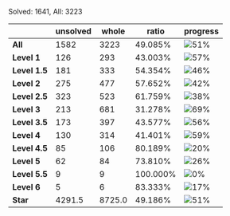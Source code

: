 Solved: 1641, All: 3223

| |unsolved|whole|ratio|progress|
|----|----|----|----|----|
|**All**| 1582 | 3223 | 49.085%| ![51%](https://progress-bar.xyz/51?title=All) |
|**Level 1**| 126 | 293 | 43.003%| ![57%](https://progress-bar.xyz/57?title=All) |
|**Level 1.5**| 181 | 333 | 54.354%| ![46%](https://progress-bar.xyz/46?title=All) |
|**Level 2**| 275 | 477 | 57.652%| ![42%](https://progress-bar.xyz/42?title=All) |
|**Level 2.5**| 323 | 523 | 61.759%| ![38%](https://progress-bar.xyz/38?title=All) |
|**Level 3**| 213 | 681 | 31.278%| ![69%](https://progress-bar.xyz/69?title=All) |
|**Level 3.5**| 173 | 397 | 43.577%| ![56%](https://progress-bar.xyz/56?title=All) |
|**Level 4**| 130 | 314 | 41.401%| ![59%](https://progress-bar.xyz/59?title=All) |
|**Level 4.5**| 85 | 106 | 80.189%| ![20%](https://progress-bar.xyz/20?title=All) |
|**Level 5**| 62 | 84 | 73.810%| ![26%](https://progress-bar.xyz/26?title=All) |
|**Level 5.5**| 9 | 9 | 100.000%| ![0%](https://progress-bar.xyz/0?title=All) |
|**Level 6**| 5 | 6 | 83.333%| ![17%](https://progress-bar.xyz/17?title=All) |
|**Star**|4291.5 | 8725.0 |49.186%| ![51%](https://progress-bar.xyz/51?title=All) |
